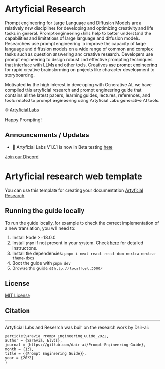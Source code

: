 # Artyficial Research

Prompt engineering for Large Language and Diffusion Models are a relatively new disciplines for developing and optimizing creativity and life tasks in general. Prompt engineering skills help to better understand the capabilities and limitations of large language and diffusion models. Researchers use prompt engineering to improve the capacity of large language and diffusion models on a wide range of common and complex tasks such as question answering and creative research. Developers use prompt engineering to design robust and effective prompting techniques that interface with LLMs and other tools. Creatives use prompt engineering for rapid creative brainstorming on projects like character development to storyboarding.

Motivated by the high interest in developing with Generative AI, we have compiled this artyficial research and prompt engineering guide that contains all the latest papers, learning guides, lectures, references, and tools related to prompt engineering using Artyficial Labs generative AI tools.

🌐 [Artyficial Labs ](https://artyficiallabs.com/)


Happy Prompting!

## Announcements / Updates

- 🎉 Artyficial Labs V1.0.1 is now in Beta testing [here](https://artyficiallabs.com)

[Join our Discord](https://discord.gg/fYsFXz8ywm)

# Artyficial research web template 

You can use this template for creating your documentation [Artyficial Research](https://research.artyficiallabs.com/).

## Running the guide locally

To run the guide locally, for example to check the correct implementation of a new translation, you will need to:

1. Install Node >=18.0.0
1. Install `pnpm` if not present in your system. Check [here](https://pnpm.io/installation) for detailed instructions.
1. Install the dependencies: `pnpm i next react react-dom nextra nextra-theme-docs`
1. Boot the guide with `pnpm dev`
2. Browse the guide at `http://localhost:3000/`

## License

[MIT License](https://github.com/artyficial-labs/arty-platform-docs/blob/main/LICENSE)

## Citation 

---
Artyficial Labs and Research was built on the research work by Dair-ai:

```
@article{Saravia_Prompt_Engineering_Guide_2022,
author = {Saravia, Elvis},
journal = {https://github.com/dair-ai/Prompt-Engineering-Guide},
month = {12},
title = {{Prompt Engineering Guide}},
year = {2022}
}
```